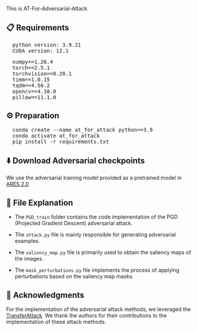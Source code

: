 This is AT-For-Adversarial-Attack

## 📋 Requirements
<pre>
  python version: 3.9.21 
  CUDA version: 12.1
</pre>

<pre>
  numpy==1.26.4
  torch==2.5.1
  torchvision==0.20.1
  timm==1.0.15
  tqdm==4.56.2
  opencv==4.10.0
  pillow==11.1.0
</pre>

## ⚙️ Preparation
<pre>
  conda create --name at_for_attack python==3.9
  conda activate at_for_attack
  pip install -r requirements.txt
</pre>

## ⬇️ Download Adversarial checkpoints
We use the adversarial training model provided as a pretrained model in [ARES 2.0](https://github.com/thu-ml/ares)

## 📂 File Explanation
- The `PGD_train` folder contains the code implementation of the PGD (Projected Gradient Descent) adversarial attack.

- The `attack.py` file is mainly responsible for generating adversarial examples.

- The `saliency_map.py` file is primarily used to obtain the saliency maps of the images.

- The `mask_perturbations.py` file implements the process of applying perturbations based on the saliency map masks.

## 🙏 Acknowledgments
For the implementation of the adversarial attack methods, we leveraged the [TransferAttack](https://github.com/Trustworthy-AI-Group/TransferAttack). We thank the authors for their contributions to the implementation of these attack methods.
